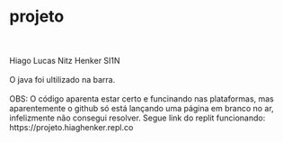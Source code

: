 # projeto
<br>
<br>
Hiago Lucas Nitz Henker
SI1N
<br>
<br>
O java foi ultilizado na barra.
<br>
<br>
OBS: O código aparenta estar certo e funcinando nas plataformas, mas aparentemente o github só está lançando uma página em branco no ar, infelizmente não consegui resolver.
Segue link do replit funcionando: https://projeto.hiaghenker.repl.co
